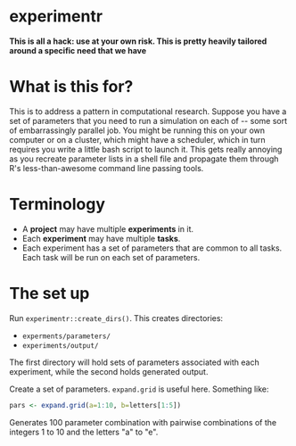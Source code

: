 # experimentr

**This is all a hack: use at your own risk.  This is pretty heavily tailored around a specific need that we have**

# What is this for?

This is to address a pattern in computational research.  Suppose you have a set of parameters that you need to run a simulation on each of -- some sort of embarrassingly parallel job.  You might be running this on your own computer or on a cluster, which might have a scheduler, which in turn requires you write a little bash script to launch it.  This gets really annoying as you recreate parameter lists in a shell file and propagate them through R's less-than-awesome command line passing tools.

# Terminology

* A **project** may have multiple **experiments** in it.
* Each **experiment** may have multiple **tasks**.
* Each experiment has a set of parameters that are common to all tasks.  Each task will be run on each set of parameters.

# The set up

Run `experimentr::create_dirs()`.  This creates directories:

* `experments/parameters/`
* `experiments/output/`

The first directory will hold sets of parameters associated with each experiment, while the second holds generated output.

Create a set of parameters.  `expand.grid` is useful here.  Something like:

```r
pars <- expand.grid(a=1:10, b=letters[1:5])
```

Generates 100 parameter combination with pairwise combinations of the integers 1 to 10 and the letters "a" to "e".
